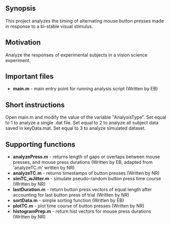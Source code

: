 ## Synopsis

This project analyzes the timing of alternating mouse button presses 
made in response to a bi-stable visual stimulus.

## Motivation

Analyze the responses of experimental subjects in a vision science
experiment.

## Important files

- **main.m** - main entry point for running analysis script (Written by EB) 

## Short instructions 

Open main.m and modify the value of the variable "AnalysisType". Set equal to 
1 to analyze a single .dat file. Set equal to 2 to analyze all subject data 
saved in keyData.mat. Set equal to 3 to analyze simulated dataset. 

## Supporting functions 

- **analyzePress.m** - returns length of gaps or overlaps between mouse
presses, and mouse press durations (Written by EB, adapted from 'analyzeTC.m' 
written by NR)
- **analyzeTC.m** - returns timestamps of button presses (Written by NR)
- **simTC_wJitter.m** - simulate pseudo-random button press time course 
(Written by NR)
- **lastDuration.m** - return button press vectors of equal length
after accounting for last button press of trial (Written by NR)
- **sortData.m** - simple sorting function (Written by EB)
- **plotTC.m** - plot time course of button presses (Written by NR)
- **histogramPrep.m** - return hist vectors for mouse press durations 
(Written by NR)
